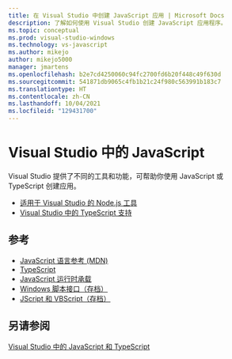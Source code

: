 ```yaml
---
title: 在 Visual Studio 中创建 JavaScript 应用 | Microsoft Docs
description: 了解如何使用 Visual Studio 创建 JavaScript 应用程序。
ms.topic: conceptual
ms.prod: visual-studio-windows
ms.technology: vs-javascript
ms.author: mikejo
author: mikejo5000
manager: jmartens
ms.openlocfilehash: b2e7cd4250060c94fc2700fd6b20f448c49f630d
ms.sourcegitcommit: 541871db9065c4fb1b21c24f980c563991b183c7
ms.translationtype: HT
ms.contentlocale: zh-CN
ms.lasthandoff: 10/04/2021
ms.locfileid: "129431700"
---
```

# <a name="javascript-in-visual-studio"></a>Visual Studio 中的 JavaScript

Visual Studio 提供了不同的工具和功能，可帮助你使用 JavaScript 或 TypeScript 创建应用。

- [适用于 Visual Studio 的 Node.js 工具](/visualstudio/ide/quickstart-nodejs)
- [Visual Studio 中的 TypeScript 支持](/visualstudio/javascript/javascript-in-vs-2019)

## <a name="reference"></a>参考

- [JavaScript 语言参考 (MDN)](https://developer.mozilla.org/en-US/docs/Web/JavaScript/Reference)
- [TypeScript](http://www.typescriptlang.org/docs/tutorial.html)
- [JavaScript 运行时承载](/microsoft-edge/hosting/javascript-runtime-hosting)
- [Windows 脚本接口（存档）](/previous-versions//t9d4xf28(v=vs.85)?redirectedfrom=MSDN)
- [JScript 和 VBScript（存档）](/previous-versions/windows/internet-explorer/ie-developer/scripting-articles/d1et7k7c(v%3dvs.84))

## <a name="see-also"></a>另请参阅

[Visual Studio 中的 JavaScript 和 TypeScript](/visualstudio/javascript/)
